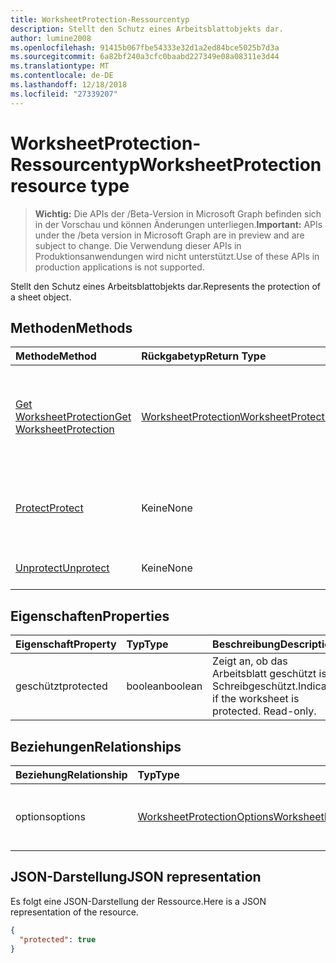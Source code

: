 ```yaml
---
title: WorksheetProtection-Ressourcentyp
description: Stellt den Schutz eines Arbeitsblattobjekts dar.
author: lumine2008
ms.openlocfilehash: 91415b067fbe54333e32d1a2ed84bce5025b7d3a
ms.sourcegitcommit: 6a82bf240a3cfc0baabd227349e08a08311e3d44
ms.translationtype: MT
ms.contentlocale: de-DE
ms.lasthandoff: 12/18/2018
ms.locfileid: "27339207"
---
```

# <a name="worksheetprotection-resource-type"></a><span data-ttu-id="4949c-103">WorksheetProtection-Ressourcentyp</span><span class="sxs-lookup"><span data-stu-id="4949c-103">WorksheetProtection resource type</span></span>

> <span data-ttu-id="4949c-104">**Wichtig:** Die APIs der /Beta-Version in Microsoft Graph befinden sich in der Vorschau und können Änderungen unterliegen.</span><span class="sxs-lookup"><span data-stu-id="4949c-104">**Important:** APIs under the /beta version in Microsoft Graph are in preview and are subject to change.</span></span> <span data-ttu-id="4949c-105">Die Verwendung dieser APIs in Produktionsanwendungen wird nicht unterstützt.</span><span class="sxs-lookup"><span data-stu-id="4949c-105">Use of these APIs in production applications is not supported.</span></span>

<span data-ttu-id="4949c-106">Stellt den Schutz eines Arbeitsblattobjekts dar.</span><span class="sxs-lookup"><span data-stu-id="4949c-106">Represents the protection of a sheet object.</span></span>


## <a name="methods"></a><span data-ttu-id="4949c-107">Methoden</span><span class="sxs-lookup"><span data-stu-id="4949c-107">Methods</span></span>

| <span data-ttu-id="4949c-108">Methode</span><span class="sxs-lookup"><span data-stu-id="4949c-108">Method</span></span>           | <span data-ttu-id="4949c-109">Rückgabetyp</span><span class="sxs-lookup"><span data-stu-id="4949c-109">Return Type</span></span>    |<span data-ttu-id="4949c-110">Beschreibung</span><span class="sxs-lookup"><span data-stu-id="4949c-110">Description</span></span>|
|:---------------|:--------|:----------|
|[<span data-ttu-id="4949c-111">Get WorksheetProtection</span><span class="sxs-lookup"><span data-stu-id="4949c-111">Get WorksheetProtection</span></span>](../api/worksheetprotection-get.md) | [<span data-ttu-id="4949c-112">WorksheetProtection</span><span class="sxs-lookup"><span data-stu-id="4949c-112">WorksheetProtection</span></span>](worksheetprotection.md) |<span data-ttu-id="4949c-113">Dient zum Lesen der Eigenschaften und der Beziehungen des worksheetProtection-Objekts.</span><span class="sxs-lookup"><span data-stu-id="4949c-113">Read properties and relationships of worksheetProtection object.</span></span>|
|[<span data-ttu-id="4949c-114">Protect</span><span class="sxs-lookup"><span data-stu-id="4949c-114">Protect</span></span>](../api/worksheetprotection-protect.md)|<span data-ttu-id="4949c-115">Keine</span><span class="sxs-lookup"><span data-stu-id="4949c-115">None</span></span>|<span data-ttu-id="4949c-p102">Schützen ein Arbeitsblatt. Wird ausgelöst, wenn das Arbeitsblatt geschützt ist.</span><span class="sxs-lookup"><span data-stu-id="4949c-p102">Protect a worksheet. It throws if the worksheet has been protected.</span></span>|
|[<span data-ttu-id="4949c-118">Unprotect</span><span class="sxs-lookup"><span data-stu-id="4949c-118">Unprotect</span></span>](../api/worksheetprotection-unprotect.md)|<span data-ttu-id="4949c-119">Keine</span><span class="sxs-lookup"><span data-stu-id="4949c-119">None</span></span>|<span data-ttu-id="4949c-120">Schutz eines Arbeitsblatts aufheben.</span><span class="sxs-lookup"><span data-stu-id="4949c-120">Unprotect a worksheet</span></span>|

## <a name="properties"></a><span data-ttu-id="4949c-121">Eigenschaften</span><span class="sxs-lookup"><span data-stu-id="4949c-121">Properties</span></span>
| <span data-ttu-id="4949c-122">Eigenschaft</span><span class="sxs-lookup"><span data-stu-id="4949c-122">Property</span></span>     | <span data-ttu-id="4949c-123">Typ</span><span class="sxs-lookup"><span data-stu-id="4949c-123">Type</span></span>   |<span data-ttu-id="4949c-124">Beschreibung</span><span class="sxs-lookup"><span data-stu-id="4949c-124">Description</span></span>|
|:---------------|:--------|:----------|
|<span data-ttu-id="4949c-125">geschützt</span><span class="sxs-lookup"><span data-stu-id="4949c-125">protected</span></span>|<span data-ttu-id="4949c-126">boolean</span><span class="sxs-lookup"><span data-stu-id="4949c-126">boolean</span></span>|<span data-ttu-id="4949c-p103">Zeigt an, ob das Arbeitsblatt geschützt ist.  Schreibgeschützt.</span><span class="sxs-lookup"><span data-stu-id="4949c-p103">Indicates if the worksheet is protected.  Read-only.</span></span>|

## <a name="relationships"></a><span data-ttu-id="4949c-129">Beziehungen</span><span class="sxs-lookup"><span data-stu-id="4949c-129">Relationships</span></span>
| <span data-ttu-id="4949c-130">Beziehung</span><span class="sxs-lookup"><span data-stu-id="4949c-130">Relationship</span></span> | <span data-ttu-id="4949c-131">Typ</span><span class="sxs-lookup"><span data-stu-id="4949c-131">Type</span></span>   |<span data-ttu-id="4949c-132">Beschreibung</span><span class="sxs-lookup"><span data-stu-id="4949c-132">Description</span></span>|
|:---------------|:--------|:----------|
|<span data-ttu-id="4949c-133">options</span><span class="sxs-lookup"><span data-stu-id="4949c-133">options</span></span>|[<span data-ttu-id="4949c-134">WorksheetProtectionOptions</span><span class="sxs-lookup"><span data-stu-id="4949c-134">WorksheetProtectionOptions</span></span>](worksheetprotectionoptions.md)|<span data-ttu-id="4949c-p104">Optionen für den Arbeitsblattschutz. Schreibgeschützt.</span><span class="sxs-lookup"><span data-stu-id="4949c-p104">Sheet protection options. Read-only.</span></span>|

## <a name="json-representation"></a><span data-ttu-id="4949c-137">JSON-Darstellung</span><span class="sxs-lookup"><span data-stu-id="4949c-137">JSON representation</span></span>

<span data-ttu-id="4949c-138">Es folgt eine JSON-Darstellung der Ressource.</span><span class="sxs-lookup"><span data-stu-id="4949c-138">Here is a JSON representation of the resource.</span></span>

<!-- {
  "blockType": "resource",
  "optionalProperties": [

  ],
  "@odata.type": "microsoft.graph.worksheetProtection"
}-->

```json
{
  "protected": true
}

```

<!-- uuid: 8fcb5dbc-d5aa-4681-8e31-b001d5168d79
2015-10-25 14:57:30 UTC -->
<!-- {
  "type": "#page.annotation",
  "description": "WorksheetProtection resource",
  "keywords": "",
  "section": "documentation",
  "tocPath": ""
}-->